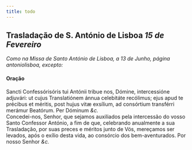 ```yaml
---
title: todo
---
```

<h2 class="text-center">Trasladação de S. António de Lisboa <em>15 de Fevereiro</em></h2>

<em>Como na Missa de Santo António de Lisboa, a 13 de Junho, página antoniolisboa, excepto:</em>

<h4 class="text-center">Oração</h4>
<div class="container-fluid">
<div class="row">
<div class="dropcap text-justify">
Sancti Confessórisóris tui Antónii tribue nos, Dómine, intercessióne adjuvári: ut cujus Translatiónem ánnua celebitáte recólimus; ejus apud te précibus et méritis, post hujus vitæ exsílium, ad consórtium transférri merámur Beatórum. Per Dóminum <em>&c.</em>
</div>
<div class="dropcap text-justify">
Concedei-nos, Senhor, que sejamos auxiliados pela intercessão do vosso Santo Confessor António, a fim de que, celebrando anualmente a sua Trasladação, por suas preces e méritos junto de Vós, mereçamos ser levados, após o exílio desta vida, ao consórcio dos bem-aventurados. Por nosso Senhor <em>&c.</em>
</div>
</div>
</div>
